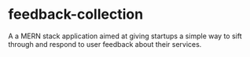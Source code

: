 # feedback-collection
A a MERN stack application aimed at giving startups a simple way to sift through and respond to user feedback about their services.
